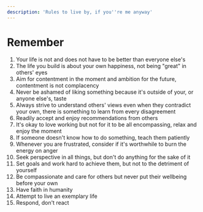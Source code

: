 ```yaml
---
description: 'Rules to live by, if you''re me anyway'
---
```


# Remember

1. Your life is not and does not have to be better than everyone else's
2. The life you build is about your own happiness, not being "great" in others' eyes
3. Aim for contentment in the moment and ambition for the future, contentment is not complacency
4. Never be ashamed of liking something because it's outside of your, or anyone else's, taste
5. Always strive to understand others' views even when they contradict your own, there is something to learn from every disagreement
6. Readily accept and enjoy recommendations from others
7. It's okay to love working but not for it to be all encompassing, relax and enjoy the moment
8. If someone doesn't know how to do something, teach them patiently
9. Whenever you are frustrated, consider if it's worthwhile to burn the energy on anger
10. Seek perspective in all things, but don't do anything for the sake of it
11. Set goals and work hard to achieve them, but not to the detriment of yourself
12. Be compassionate and care for others but never put their wellbeing before your own
13. Have faith in humanity
14. Attempt to live an exemplary life
15. Respond, don't react



